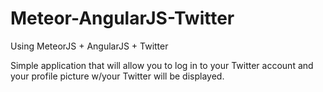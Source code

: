 # Meteor-AngularJS-Twitter
Using MeteorJS + AngularJS + Twitter

Simple application that will allow you to log in to your Twitter account
and your profile picture w/your Twitter will be displayed. 
